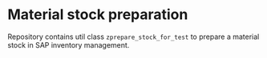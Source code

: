 # Material stock preparation
Repository contains util class `zprepare_stock_for_test` to prepare a material stock in SAP inventory management.
